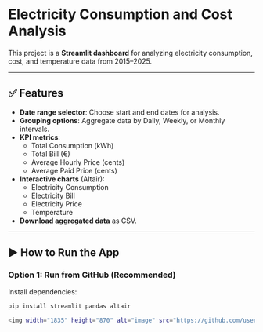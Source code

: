 # Electricity Consumption and Cost Analysis

This project is a **Streamlit dashboard** for analyzing electricity consumption, cost, and temperature data from 2015–2025.

---

## ✅ Features
- **Date range selector**: Choose start and end dates for analysis.
- **Grouping options**: Aggregate data by Daily, Weekly, or Monthly intervals.
- **KPI metrics**:
  - Total Consumption (kWh)
  - Total Bill (€)
  - Average Hourly Price (cents)
  - Average Paid Price (cents)
- **Interactive charts** (Altair):
  - Electricity Consumption
  - Electricity Bill
  - Electricity Price
  - Temperature
- **Download aggregated data** as CSV.

---

## ▶️ How to Run the App

### **Option 1: Run from GitHub (Recommended)**
Install dependencies:
```bash
pip install streamlit pandas altair

<img width="1835" height="870" alt="image" src="https://github.com/user-attachments/assets/2558ec97-8d36-4bc0-9f9f-53500e44cf57" />
